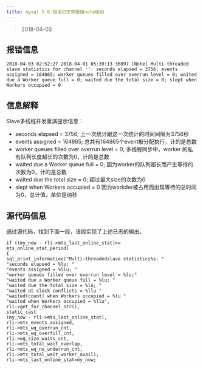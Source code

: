 ```yaml
---
title: mysql 5.6 错误日志中报错note级别
---
```


> 2018-04-03

## 报错信息

```shell
2018-04-03 02:52:27	2018-04-01 05:39:13 36097 [Note] Multi-threaded slave statistics for channel '': seconds elapsed = 3756; events assigned = 164865; worker queues filled over overrun level = 0; waited due a Worker queue full = 0; waited due the total size = 0; slept when Workers occupied = 0
```

## 信息解释

Slave多线程并发重演提示信息：

- seconds elapsed = 3756; 上一次统计跟这一次统计的时间间隔为3756秒
- events assigned = 164865; 总共有164865个event被分配执行，计的是总数
- worker queues filled over overrun level = 0; 多线程同步中，worker 的私有队列长度超长的次数为0，计的是总数
- waited due a Worker queue full = 0; 因为worker的队列超长而产生等待的次数为0，计的是总数
- waited due the total size = 0; 超过最大size的次数为0
- slept when Workers occupied = 0 因为workder被占用而出现等待的总时间为0，总计值，单位是纳秒

## 源代码信息

通过源代码，找到下面一段，该段实现了上述日志的输出。

```shell
if ((my_now - rli->mts_last_online_stat)>=
mts_online_stat_period)
{
sql_print_information("Multi-threadedslave statistics%s: "
"seconds elapsed = %lu; "
"events assigned = %llu; "
"worker queues filled over overrun level = %lu;"
"waited due a Worker queue full = %lu; "
"waited due the total size = %lu; "
"waited at clock conflicts = %llu "
"waited(count) when Workers occupied = %lu "
"waited when Workers occupied = %llu",
rli->get_for_channel_str(),
static_cast
(my_now - rli->mts_last_online_stat),
rli->mts_events_assigned,
rli->mts_wq_overrun_cnt,
rli->mts_wq_overfill_cnt,
rli->wq_size_waits_cnt,
rli->mts_total_wait_overlap,
rli->mts_wq_no_underrun_cnt,
rli->mts_total_wait_worker_avail);
rli->mts_last_online_stat=my_now;
```
